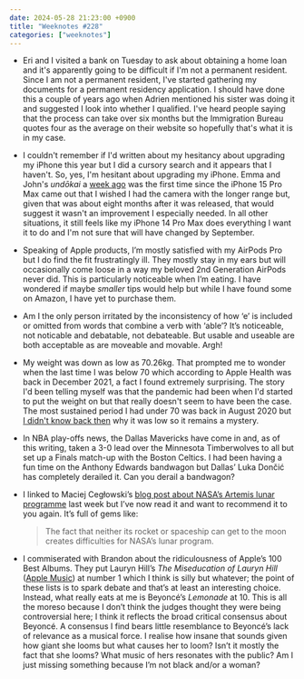 ```yaml
---
date: 2024-05-28 21:23:00 +0900
title: "Weeknotes #228"
categories: ["weeknotes"]
---
```


- Eri and I visited a bank on Tuesday to ask about obtaining a home loan and it's apparently going to be difficult if I'm not a permanent resident. Since I am not a permanent resident, I've started gathering my documents for a permanent residency application. I should have done this a couple of years ago when Adrien mentioned his sister was doing it and suggested I look into whether I qualified. I've heard people saying that the process can take over six months but the Immigration Bureau quotes four as the average on their website so hopefully that's what it is in my case.

- I couldn't remember if I'd written about my hesitancy about upgrading my iPhone this year but I did a cursory search and it appears that I haven't. So, yes, I'm hesitant about upgrading my iPhone. Emma and John's _undōkai_ a [week ago](https://updates.inqk.net/post/1716282360.html) was the first time since the iPhone 15 Pro Max came out that I wished I had the camera with the longer range but, given that was about eight months after it was released, that would suggest it wasn't an improvement I especially needed. In all other situations, it still feels like my iPhone 14 Pro Max does everything I want it to do and I'm not sure that will have changed by September.

- Speaking of Apple products, I’m mostly satisfied with my AirPods Pro but I do find the fit frustratingly ill. They mostly stay in my ears but will occasionally come loose in a way my beloved 2nd Generation AirPods never did. This is particularly noticeable when I’m eating. I have wondered if maybe _smaller_ tips would help but while I have found some on Amazon, I have yet to purchase them.

- Am I the only person irritated by the inconsistency of how ‘e’ is included or omitted from words that combine a verb with ‘able’? It’s noticeable, not noticable and debatable, not debateable. But usable and useable are both acceptable as are moveable and movable. Argh!

- My weight was down as low as 70.26kg. That prompted me to wonder when the last time I was below 70 which according to Apple Health was back in December 2021, a fact I found extremely surprising. The story I'd been telling myself was that the pandemic had been when I'd started to put the weight on but that really doesn't seem to have been the case. The most sustained period I had under 70 was back in August 2020 but [I didn't know back then](https://updates.inqk.net/post/1598281020.html) why it was low so it remains a mystery.

- In NBA play-offs news, the Dallas Mavericks have come in and, as of this writing, taken a 3-0 lead over the Minnesota Timberwolves to all but set up a Finals match-up with the Boston Celtics. I had been having a fun time on the Anthony Edwards bandwagon but Dallas’ Luka Dončić has completely derailed it. Can you derail a bandwagon?

- I linked to Maciej Cegłowski’s [blog post about NASA’s Artemis lunar programme](https://idlewords.com/2024/5/the_lunacy_of_artemis.htm) last week but I’ve now read it and want to recommend it to you again. It’s full of gems like:

  > The fact that neither its rocket or spaceship can get to the moon creates difficulties for NASA’s lunar program.

- I commiserated with Brandon about the ridiculousness of Apple’s 100 Best Albums. They put Lauryn Hill’s _The Miseducation of Lauryn Hill_ ([Apple Music](https://music.apple.com/us/album/the-miseducation-of-lauryn-hill/1276760743)) at number 1 which I think is silly but whatever; the point of these lists is to spark debate and that’s at least an interesting choice. Instead, what really eats at me is Beyoncé’s _Lemonade_ at 10. This is all the moreso because I don’t think the judges thought they were being controversial here; I think it reflects the broad critical consensus about Beyoncé. A consensus I find bears little resemblance to Beyoncé’s lack of relevance as a musical force. I realise how insane that sounds given how giant she looms but what causes her to loom? Isn’t it mostly the fact that she looms? What music of hers resonates with the public? Am I just missing something because I’m not black and/or a woman?
